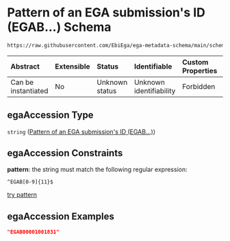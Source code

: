 # Pattern of an EGA submission's ID (EGAB...) Schema

```txt
https://raw.githubusercontent.com/EbiEga/ega-metadata-schema/main/schemas/EGA.submission.json#/properties/objectId/allOf/1/properties/egaAccession
```



| Abstract            | Extensible | Status         | Identifiable            | Custom Properties | Additional Properties | Access Restrictions | Defined In                                                                           |
| :------------------ | :--------- | :------------- | :---------------------- | :---------------- | :-------------------- | :------------------ | :----------------------------------------------------------------------------------- |
| Can be instantiated | No         | Unknown status | Unknown identifiability | Forbidden         | Allowed               | none                | [EGA.submission.json\*](../../../schemas/EGA.submission.json "open original schema") |

## egaAccession Type

`string` ([Pattern of an EGA submission's ID (EGAB...)](ega-12-definitions-pattern-of-an-ega-submissions-id-egab.md))

## egaAccession Constraints

**pattern**: the string must match the following regular expression:&#x20;

```regexp
^EGAB[0-9]{11}$
```

[try pattern](https://regexr.com/?expression=%5EEGAB%5B0-9%5D%7B11%7D%24 "try regular expression with regexr.com")

## egaAccession Examples

```json
"EGAB00001001831"
```
